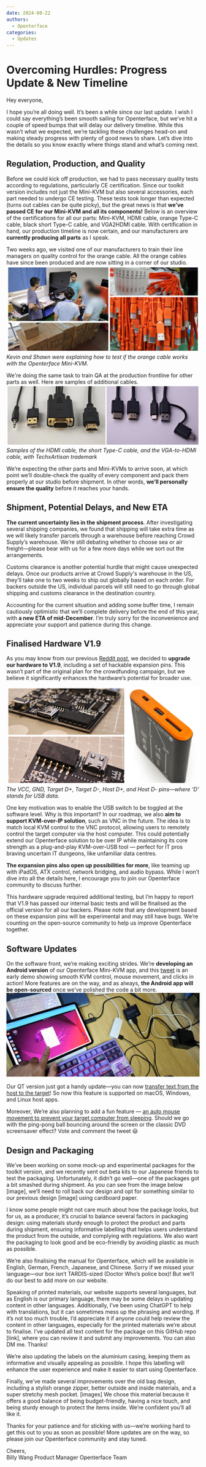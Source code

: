 ```yaml
---
date: 2024-08-22
authors:
  - Openterface
categories:
  - Updates
---
```


# Overcoming Hurdles: Progress Update & New Timeline

Hey everyone,

I hope you’re all doing well. It’s been a while since our last update. I wish I could say everything’s been smooth sailing for Openterface, but we’ve hit a couple of speed bumps that will delay our delivery timeline. While this wasn’t what we expected, we’re tackling these challenges head-on and making steady progress with plenty of good news to share. Let’s dive into the details so you know exactly where things stand and what’s coming next.

## Regulation, Production, and Quality

Before we could kick off production, we had to pass necessary quality tests according to regulations, particularly CE certification. Since our toolkit version includes not just the Mini-KVM but also several accessories, each part needed to undergo CE testing. These tests took longer than expected (turns out cables can be quite picky), but the great news is that **we’ve passed CE for our Mini-KVM and all its components!** Below is an overview of the certifications for all our parts: Mini-KVM, HDMI cable, orange Type-C cable, black short Type-C cable, and VGA2HDMI cable. With certification in hand, our production timeline is now certain, and our manufacturers are **currently producing all parts** as I speak.

Two weeks ago, we visited one of our manufacturers to train their line managers on quality control for the orange cable. All the orange cables have since been produced and are now sitting in a corner of our studio.
![240823-1](pic/240823-1.jpg)
*Kevin and Shawn were explaining how to test if the orange cable works with the Openterface Mini-KVM.*

We're doing the same task to train QA at the production frontline for other parts as well. Here are samples of additional cables.
![240823-2](pic/240823-2.jpg)
*Samples of the HDMI cable, the short Type-C cable, and the VGA-to-HDMI cable, with TechxArtisan trademark*

We’re expecting the other parts and Mini-KVMs to arrive soon, at which point we’ll double-check the quality of every component and pack them properly at our studio before shipment. In other words, **we’ll personally ensure the quality** before it reaches your hands.

## Shipment, Potential Delays, and New ETA

**The current uncertainty lies in the shipment process**. After investigating several shipping companies, we found that shipping will take extra time as we will likely transfer parcels through a warehouse before reaching Crowd Supply’s warehouse. We’re still debating whether to choose sea or air freight—please bear with us for a few more days while we sort out the arrangements.

Customs clearance is another potential hurdle that might cause unexpected delays. Once our products arrive at Crowd Supply's warehouse in the US, they’ll take one to two weeks to ship out globally based on each order. For backers outside the US, individual parcels will still need to go through global shipping and customs clearance in the destination country.

Accounting for the current situation and adding some buffer time, I remain cautiously optimistic that we’ll complete delivery before the end of this year, with **a new ETA of mid-December**. I’m truly sorry for the inconvenience and appreciate your support and patience during this change.

## Finalised Hardware V1.9

As you may know from our previous [Reddit post](https://www.reddit.com/r/Openterface_miniKVM/comments/1e25pco/openterface_minikvm_v19_with_pins_for_more/), we decided to **upgrade our hardware to V1.9**, including a set of hackable expansion pins. This wasn’t part of the original plan for the crowdfunding campaign, but we believe it significantly enhances the hardware’s potential for broader use.

![240823-3](pic/240823-3.jpg)
*The VCC, GND, Target D+, Target D-, Host D+, and Host D- pins—where ‘D’ stands for USB data.*


One key motivation was to enable the USB switch to be toggled at the software level. Why is this important? In our roadmap, we also **aim to support KVM-over-IP solution**, such as VNC in the future. The idea is to match local KVM control to the VNC protocol, allowing users to remotely control the target computer via the host computer. This could potentially extend our Openterface solution to be over IP while maintaining its core strength as a plug-and-play KVM-over-USB tool — perfect for IT pros braving uncertain IT dungeons, like unfamiliar data centres.

**The expansion pins also open up possibilities for more**, like teaming up with iPadOS, ATX control, network bridging, and audio bypass. While I won’t dive into all the details here, I encourage you to join our Openterface community to discuss further.

This hardware upgrade required additional testing, but I’m happy to report that V1.9 has passed our internal basic tests and will be finalised as the official version for all our backers. Please note that any development based on these expansion pins will be experimental and may still have bugs. We’re counting on the open-source community to help us improve Openterface together.

## Software Updates

On the software front, we’re making exciting strides. We’re **developing an Android version** of our Openterface Mini-KVM app, and this [tweet](https://x.com/TechxArtisan/status/1825460088922071398) is an early demo showing smooth KVM control, mouse movement, and clicks in action! More features are on the way, and as always, **the Android app will be open-sourced** once we’ve polished the code a bit more.
![240823-4](pic/240823-4.jpg)

Our QT version just got a handy update—you can now [transfer text from the host to the target](https://x.com/TechxArtisan/status/1825919721960780131)! So now this feature is supported on macOS, Windows, and Linux host apps.

Moreover, We’re also planning to add a fun feature — [an auto mouse movement to prevent your target computer from sleeping](https://x.com/TechxArtisan/status/1825470086800691459). Should we go with the ping-pong ball bouncing around the screen or the classic DVD screensaver effect? Vote and comment the tweet 😃

## Design and Packaging

We’ve been working on some mock-up and experimental packages for the toolkit version, and we recently sent out beta kits to our Japanese friends to test the packaging. Unfortunately, it didn’t go well—one of the packages got a bit smashed during shipment. As you can see from the image below [image], we’ll need to roll back our design and opt for something similar to our previous design [image] using cardboard paper.

I know some people might not care much about how the package looks, but for us, as a producer, it’s crucial to balance several factors in packaging design: using materials sturdy enough to protect the product and parts during shipment, ensuring informative labelling that helps users understand the product from the outside, and complying with regulations. We also want the packaging to look good and be eco-friendly by avoiding plastic as much as possible.

We’re also finalising the manual for Openterface, which will be available in English, German, French, Japanese, and Chinese. Sorry if we missed your language—our box isn’t TARDIS-sized (Doctor Who’s police box)! But we’ll do our best to add more on our website.

Speaking of printed materials, our website supports several languages, but as English is our primary language, there may be some delays in updating content in other languages. Additionally, I’ve been using ChatGPT to help with translations, but it can sometimes mess up the phrasing and wording. If it’s not too much trouble, I’d appreciate it if anyone could help review the content in other languages, especially for the printed materials we’re about to finalise. I’ve updated all text content for the package on this GitHub repo [link], where you can review it and submit any improvements. You can also DM me. Thanks!

We’re also updating the labels on the aluminium casing, keeping them as informative and visually appealing as possible. I hope this labelling will enhance the user experience and make it easier to start using Openterface.

Finally, we’ve made several improvements over the old bag design, including a stylish orange zipper, better outside and inside materials, and a super stretchy mesh pocket. [images] We chose this material because it offers a good balance of being budget-friendly, having a nice touch, and being sturdy enough to protect the items inside. We’re confident you’ll all like it.

Thanks for your patience and for sticking with us—we’re working hard to get this out to you as soon as possible! More updates are on the way, so please join our Openterface community and stay tuned.

Cheers,  
Billy Wang
Product Manager
Openterface Team